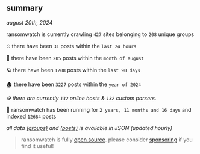 
## summary
_august 20th, 2024_

ransomwatch is currently crawling `427` sites belonging to `208` unique groups

⏲ there have been `31` posts within the `last 24 hours`

🦈 there have been `205` posts within the `month of august`

🪐 there have been `1208` posts within the `last 90 days`

🏚 there have been `3227` posts within the `year of 2024`

_⚙️ there are currently `132` online hosts & `132` custom parsers._

🦕 ransomwatch has been running for `2 years, 11 months and 16 days` and indexed `12684` posts

_all data  [(groups)](http://ransomwhat.telemetry.ltd/groups) and [(posts)](http://ransomwhat.telemetry.ltd/posts) is available in JSON (updated hourly)_

> ransomwatch is fully [open source](https://github.com/joshhighet/ransomwatch#ransomwatch--). please consider [sponsoring](https://github.com/sponsors/joshhighet) if you find it useful!
